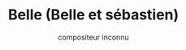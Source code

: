 ---
layout: "layouts/playing.html"
tags: "scores"
title: "Belle (Belle et sébastien)"
author: "compositeur inconnu"
style: "film"
mei_file: "./Belle (Belle et Sébastien).mei"
---